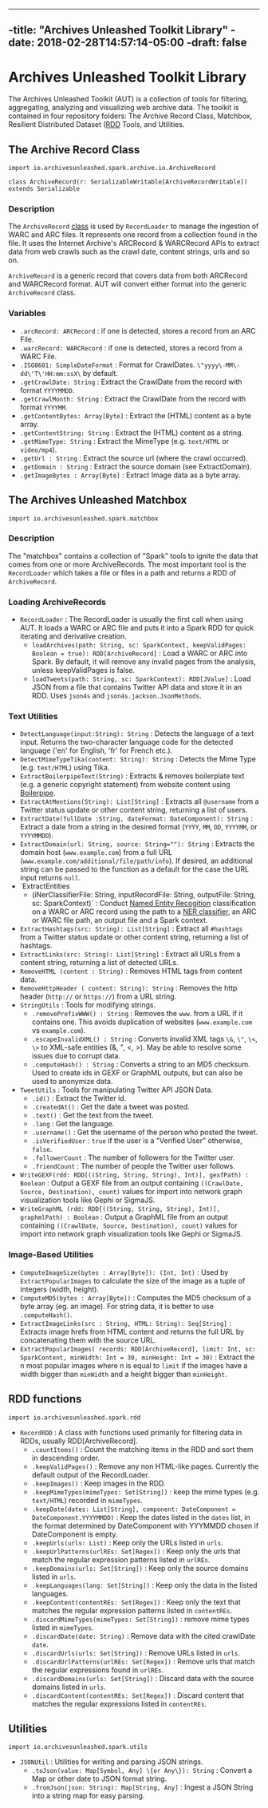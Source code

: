 ----
-title: "Archives Unleashed Toolkit Library"
-date: 2018-02-28T14:57:14-05:00
-draft: false
----

# Archives Unleashed Toolkit Library

The Archives Unleashed Toolkit (AUT) is a collection of tools for filtering, aggregating, analyzing and
visualizing web archive data. The toolkit is contained in four repository folders: The Archive Record Class, Matchbox, Resilient Distributed Dataset ([RDD](https://spark.apache.org/docs/latest/rdd-programming-guide.html) Tools, and Utilities.

## The Archive Record Class

`import io.archivesunleashed.spark.archive.io.ArchiveRecord`

`class ArchiveRecord(r: SerializableWritable[ArchiveRecordWritable]) extends Serializable`

### Description

The `ArchiveRecord` [class](https://docs.scala-lang.org/tour/classes.html) is used by `RecordLoader` to manage the ingestion of WARC and ARC files. It represents one record from a collection found in the file. It uses the Internet Archive's ARCRecord & WARCRecord APIs to extract data from web crawls such as the crawl date, content strings, urls and so on.

`ArchiveRecord` is a generic record that covers data from both ARCRecord and WARCRecord format. AUT will convert either format into the generic `ArchiveRecord` class.

### Variables

- `.arcRecord: ARCRecord` : if one is detected, stores a record from an ARC File.
- `.warcRecord: WARCRecord` : if one is detected, stores a record from a WARC File.
- `.ISO8601: SimpleDateFormat` : Format for CrawlDates. `\"yyyy\-MM\-dd\'T\'HH:mm:ssX\` by default.
- `.getCrawlDate: String` : Extract the CrawlDate from the record with format `YYYYMMDD`.
- `.getCrawlMonth: String` : Extract the CrawlDate from the record with format `YYYYMM`.
- `.getContentBytes: Array[Byte]` : Extract the (HTML) content as a byte array.
- `.getContentString: String` : Extract the (HTML) content as a string.
- `.getMimeType: String` : Extract the MimeType (e.g. `text/HTML` or `video/mp4`).
- `.getUrl : String` : Extract the source url (where the crawl occurred).
- `.getDomain : String` : Extract the source domain (see ExtractDomain).
- `.getImageBytes : Array[Byte]` : Extract Image data as a byte array.

## The Archives Unleashed Matchbox

`import io.archivesunleashed.spark.matchbox`

### Description

The "matchbox" contains a collection of "Spark" tools to ignite the data that comes from
one or more ArchiveRecords. The most important tool is the `RecordLoader` which takes a
file or files in a path and returns a RDD of `ArchiveRecord`.

### Loading ArchiveRecords

- `RecordLoader` : The RecordLoader is usually the first call when using AUT. It loads a WARC or ARC file and puts it into a Spark RDD for quick iterating and derivative creation.
    * `loadArchives(path: String, sc: SparkContext, keepValidPages: Boolean = true): RDD[ArchiveRecord]` : Load a WARC or ARC into Spark. By default, it will remove any invalid pages from the analysis, unless keepValidPages is false.
    * `loadTweets(path: String, sc: SparkContext): RDD[JValue]` : Load JSON from a file that contains Twitter API data and store it in an RDD. Uses `json4s` and `json4s.jackson.JsonMethods`.

### Text Utilities

- `DetectLanguage(input:String): String` : Detects the language of a text input. Returns the two-character language code for the detected language ('en' for English, 'fr' for French etc.).
- `DetectMimeTypeTika(content: String): String` : Detects the Mime Type (e.g. `text/HTML`) using Tika.
- `ExtractBoilerpipeText(String)` : Extracts & removes boilerplate text (e.g. a generic copyright statement)
from website content using [Boilerpipe](https://boilerpipe-web.appspot.com/).
- `ExtractAtMentions(String): List[String]` : Extracts all `@username` from a Twitter status update or other content string, returning a list of users.
- `ExtractDate(fullDate :String, dateFormat: DateComponent): String` : Extract a date from a string in the desired format (`YYYY`, `MM`, `DD`, `YYYYMM`, or `YYYYMMDD`).
- `ExtractDomain(url: String, source: String=""): String` : Extracts the domain host (`www.example.com`)
from a full URL (`www.example.com/additional/file/path/info`). If desired, an additional string
can be passed to the function as a default for the case the URL input returns `null`.
- `ExtractEntities
    * (iNerClassifierFile: String, inputRecordFile: String, outputFile: String, sc: SparkContext)` : Conduct [Named Entity Recogition](https://nlp.stanford.edu/software/CRF-NER.html) classification on a WARC or ARC record using the path to a [NER classifier](https://stanfordnlp.github.io/CoreNLP/), an ARC or WARC file path, an output file and a Spark context.
- `ExtractHashtags(src: String): List[String]` : Extract all `#hashtags` from a Twitter status update or other content string, returning a list of hashtags.
- `ExtractLinks(src: String): List[String]` : Extract all URLs from a content string, returning a list of detected URLs.
- `RemoveHTML (content : String)` : Removes HTML tags from content data.
- `RemoveHttpHeader ( content: String): String` : Removes the http header (`http://` or `https://`) from a URL string.
- `StringUtils` : Tools for modifying strings.
    * `.removePrefixWWW() : String` : Removes the `www`. from a URL if it contains one. This avoids duplication of websites (`www.example.com` vs `example.com`).
    * `.escapeInvalidXML() : String` : Converts invalid XML tags `\&`, `\"`, `\<`, `\>` to XML-safe entities (&amp;, &quot;, &lt;, &gt;). May be able to resolve some issues due to corrupt data.
    * `.computeHash() : String` : Converts a string to an MD5 checksum. Used to create ids in GEXF or GraphML outputs, but can also be used to anonymize data.
- `TweetUtils` : Tools for manipulating Twitter API JSON Data.
    * `.id()` : Extract the Twitter id.
    * `.createdAt()` : Get the date a tweet was posted.
    * `.text()` : Get the text from the tweet.
    * `.lang` : Get the language.
    * `.username()` : Get the username of the person who posted the tweet.
    * `.isVerifiedUser` : `true` if the user is a "Verified User" otherwise, `false`.
    * `.followerCount` : The number of followers for the Twitter user.
    * `.friendCount` : The number of people the Twitter user follows.
- `WriteGEXF(rdd: RDD[((String, String, String), Int)], gexfPath) : Boolean` : Output a GEXF file from an output containing `((CrawlDate, Source, Destination), count)` values for import into network graph visualization tools like Gephi or SigmaJS.
- `WriteGraphML (rdd: RDD[((String, String, String), Int)], graphmlPath) : Boolean` : Output a GraphML file from an output containing `((CrawlDate, Source, Destination), count)` values for import into network graph visualization tools like Gephi or SigmaJS.

### Image-Based Utilities

- `ComputeImageSize(bytes : Array[Byte]): (Int, Int)` : Used by `ExtractPopularImages` to calculate the size of the image as a tuple of integers (width, height).
- `ComputeMD5(bytes : Array[Byte])` : Computes the MD5 checksum of a byte array (eg. an image). For string data, it is better to use `.computeHash()`.
- `ExtractImageLinks(src : String, HTML: String): Seq[String]` : Extracts image hrefs from HTML content and returns the full URL by concatenating them with the source URL.
- `ExtractPopularImages( records: RDD[ArchiveRecord], limit: Int, sc: SparkContent, minWidth: Int = 30, minHeight: Int = 30)` : Extract the n most popular images where n is equal to `limit` if the images have a width bigger than `minWidth` and a height bigger than `minHeight`.

## RDD functions

`import io.archivesunleashed.spark.rdd`

- `RecordRDD` : A class with functions used primarily for filtering data in RDDs, usually RDD[ArchiveRecord].
    * `.countItems()` : Count the matching items in the RDD and sort them in descending order.
    * `.keepValidPages()` : Remove any non HTML-like pages. Currently the default output of the RecordLoader.
    * `.keepImages()` : Keep images in the RDD.
    * `.keepMimeTypes(mimeTypes: Set[String])` : keep the mime types (e.g. `text/HTML`) recorded in `mimeTypes`.
    * `.keepDate(dates: List[String], component: DateComponent = DateComponent.YYYYMMDD)` : Keep the dates listed in the `dates` list, in the format determined by DateComponent with YYYMMDD chosen if DateComponent is empty.
    * `.keepUrls(urls: List)` : Keep only the URLs listed in `urls`.
    * `.keepUrlPatterns(urlREs: Set[Regex])` : Keep only the urls that match the regular expression patterns listed in `urlREs`.
    * `.keepDomains(urls: Set[String])` : Keep only the source domains listed in `urls`.
    * `.keepLanguages(lang: Set[String])` : Keep only the data in the listed languages.
    * `.keepContent(contentREs: Set[Regex])` : Keep only the text that matches the regular expression patterns listed in `contentREs`.
    * `.discardMimeTypes(mimeTypes: Set[String])` : remove mime types listed in `mimeTypes`.
    * `.discardDate(date: String)` : Remove data with the cited crawlDate `date`.
    * `.discardUrls(urls: Set[String])` : Remove URLs listed in `urls`.
    * `.discardUrlPatterns(urlREs: Set[Regex])` : Remove urls that match the regular expressions found in `urlREs`.
    * `.discardDomains(urls: Set[String])` : Discard data with the source domains listed in `urls`.
    * `.discardContent(contentREs: Set[Regex])` : Discard content that matches the regular expressions listed in `contentREs`.

## Utilities

`import io.archivesunleashed.spark.utils`

- `JSONUtil` : Utilities for writing and parsing JSON strings.
    * `.toJson(value: Map[Symbol, Any] \{or Any\}): String` : Convert a Map or other date to JSON format string.
    * `.fromJson(json: String): Map[String, Any]` : Ingest a JSON String into a string map for easy parsing.
